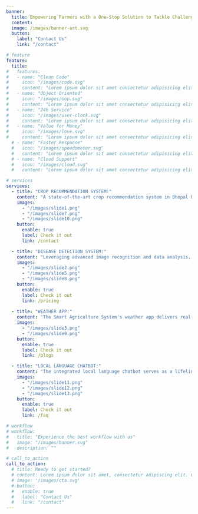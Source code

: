 ```yaml
---
banner:
  title: Empowering Farmers with a One-Stop Solution to Tackle Challenges and Thrive!
  content: 
  image: /images/banner-art.svg
  button:
    label: "Contact Us"
    link: "/contact"

# feature
feature: 
  title:
#   features:
#   - name: "Clean Code"
#     icon: "/images/code.svg"
#     content: "Lorem ipsum dolor sit amet consectetur adipisicing elit quam nihil"
#   - name: "Object Oriented"
#     icon: "/images/oop.svg"
#     content: "Lorem ipsum dolor sit amet consectetur adipisicing elit quam nihil"
#   - name: "24h Service"
#     icon: "/images/user-clock.svg"
#     content: "Lorem ipsum dolor sit amet consectetur adipisicing elit quam nihil"
#   - name: "Value for Money"
#     icon: "/images/love.svg"
#     content: "Lorem ipsum dolor sit amet consectetur adipisicing elit quam nihil"
  # - name: "Faster Response"
  #   icon: "/images/speedometer.svg"
  #   content: "Lorem ipsum dolor sit amet consectetur adipisicing elit quam nihil"
  # - name: "Cloud Support"
  #   icon: "/images/cloud.svg"
  #   content: "Lorem ipsum dolor sit amet consectetur adipisicing elit quam nihil"

# services
services:
  - title: "CROP RECOMMENDATION SYSTEM:"
    content: "A state-of-the-art crop recommendation system in Bhopal harnesses soil quality, nutrient content, and real-time weather data to offer personalized insights for farmers. This innovative, data-driven solution empowers farmers to make smarter choices, boost yields, reduce risks, and adopt sustainable practices—paving the way for agricultural prosperity and driving local economic growth."
    images:
      - "/images/slide1.png"
      - "/images/slide7.png"
      - "/images/slide10.png"
    button:
      enable: true
      label: Check it out
      link: /contact

  - title: "DISEASE DETECTION SYSTEM:"
    content: "Leveraging advanced image recognition and data analysis, our cutting-edge disease detection system rapidly identifies crop diseases and pests, enabling farmers to act swiftly. This timely intervention reduces crop losses and minimizes the need for chemicals. By promoting eco-friendly solutions, this technology drives sustainable agriculture in Bhopal, mitigating disease impacts and enhancing crop protection for a healthier, more resilient future."
    images: 
      - "/images/slide2.png"
      - "/images/slide5.png"
      - "/images/slide8.png"
    button:
      enable: true
      label: Check it out
      link: /pricing
  
  - title: "WEATHER APP:"
    content: "The Smart Agriculture System's weather app delivers real-time local data and precise forecasts, empowering farmers to make informed decisions and adapt swiftly to changing conditions. By optimizing farming practices and minimizing risks from unpredictable weather, the system boosts productivity and ensures higher crop yields through customized, weather-driven adjustments."
    images:
      - "/images/slide3.png"
      - "/images/slide9.png"
    button:
      enable: true
      label: Check it out
      link: /blogs

  - title: "LOCAL LANGUAGE CHATBOT:"
    content: "The integrated local language chatbot serves as a lifeline for farmers, delivering real-time support in their native dialects. Offering personalized agricultural insights and guidance, it bridges the gap for tech-challenged users, ensuring everyone can access vital information. This tool revolutionizes communication, empowering farmers to optimize their practices and fostering a more inclusive, farmer-friendly agricultural ecosystem."
    images:
      - "/images/slide11.png"
      - "/images/slide12.png"
      - "/images/slide13.png"
    button:
      enable: true
      label: Check it out
      link: /faq

# workflow
# workflow: 
#   title: "Experience the best workflow with us"
#   image: "/images/banner.svg"
#   description: ""

# call_to_action
call_to_action:
  # title: Ready to get started?
  # content: Lorem ipsum dolor sit amet, consectetur adipiscing elit. Consequat tristique eget amet, tempus eu at consecttur.
  # image: '/images/cta.svg'
  # button:
  #   enable: true
  #   label: "Contact Us"
  #   link: "/contact"
---
```

